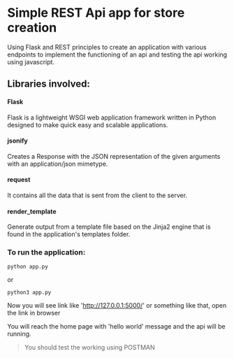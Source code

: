 # Simple REST Api app for store creation
Using Flask and REST principles to create an application with various endpoints to implement the functioning of an api and testing the api working using javascript.

## Libraries involved:

#### Flask
Flask is a lightweight WSGI web application framework written in Python designed to make quick easy and scalable applications.

#### jsonify
Creates a Response with the JSON representation of the given arguments with an application/json mimetype.

#### request
It contains all the data that is sent from the client to the server.


#### render_template
Generate output from a template file based on the Jinja2 engine that is found in the application's templates folder.




### To run the application:

` python app.py `

or 


` python3 app.py `

Now you will see link like 'http://127.0.0.1:5000/' or something like that, open the link in browser

You will reach the home page with 'hello world' message and the api will be running.

> You should test the working using POSTMAN
